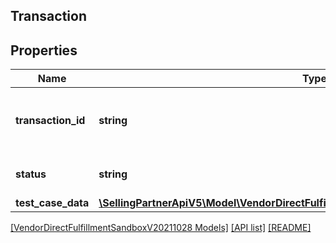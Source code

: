 ## Transaction

## Properties

Name | Type | Description | Notes
------------ | ------------- | ------------- | -------------
**transaction_id** | **string** | The unique identifier returned in the response to the generateOrderScenarios request. |
**status** | **string** | The current processing status of the transaction. |
**test_case_data** | [**\SellingPartnerApiV5\Model\VendorDirectFulfillmentSandboxV20211028\TestCaseData**](TestCaseData.md) |  | [optional]

[[VendorDirectFulfillmentSandboxV20211028 Models]](../) [[API list]](../../Api) [[README]](../../../README.md)
